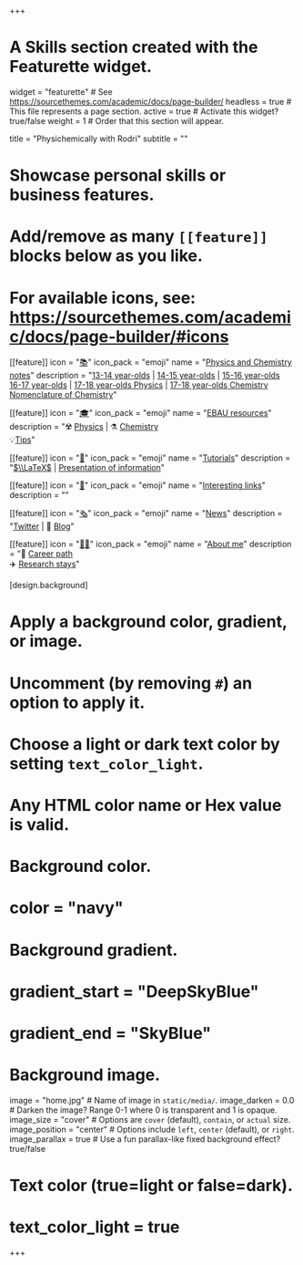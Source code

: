 +++
# A Skills section created with the Featurette widget.
widget = "featurette"  # See https://sourcethemes.com/academic/docs/page-builder/
headless = true  # This file represents a page section.
active = true  # Activate this widget? true/false
weight = 1  # Order that this section will appear.

title = "Physichemically with Rodri"
subtitle = ""

# Showcase personal skills or business features.
# 
# Add/remove as many `[[feature]]` blocks below as you like.
# 
# For available icons, see: https://sourcethemes.com/academic/docs/page-builder/#icons

[[feature]]
  icon = "[📚](notes/)"
  icon_pack = "emoji"
  name = "[Physics and Chemistry notes](notes/)"
  description = "[13-14 year-olds](notes/#segundo-eso) | [14-15 year-olds](notes/#tercero-eso) | [15-16 year-olds](notes/#cuarto-eso) <br> [16-17 year-olds](notes/#primero-bach) | [17-18 year-olds Physics](notes/#segundo-bach-fisica) | [17-18 year-olds Chemistry](notes/#segundo-bach-quimica) <br> [Nomenclature of Chemistry](notes/#nomenclatura-quimica)"
  
[[feature]]
  icon = "[🎓](ebau-resources/)"
  icon_pack = "emoji"
  name = "[EBAU resources](ebau-resources/)"
  description = "☢️ [Physics](ebau-resources/#examenes-fisica) | ⚗️ [Chemistry](ebau-resources/#examenes-quimica) <br> 💡[Tips](ebau-resources/#consejos)"
  
[[feature]]
  icon = "[👐](tutoriales/)"
  icon_pack = "emoji"
  name = "[Tutorials](tutoriales/)"
  description = "[$\\LaTeX$](tutoriales/latex) | [Presentation of information](tutoriales/presentacion-informacion)"
  
[[feature]]
  icon = "[🔗](interesting-links/)"
  icon_pack = "emoji"
  name = "[Interesting links](interesting-links/)"
  description = ""
  
[[feature]]
  icon = "[🗞️](#novedades)"
  icon_pack = "emoji"
  name = "[News](#novedades)"
  description = "[Twitter](#novedades) | 💬 [Blog](post/)"
  
[[feature]]
  icon = "[:man_scientist:](about-me/)‍"
  icon_pack = "emoji"
  name = "[About me](about-me/)"
  description = "👣 [Career path](about-me/#career-path) <br> ✈️ [Research stays](about-me/#estancias-investigacion)"
  
[design.background]
  # Apply a background color, gradient, or image.
  #   Uncomment (by removing `#`) an option to apply it.
  #   Choose a light or dark text color by setting `text_color_light`.
  #   Any HTML color name or Hex value is valid.
  
  # Background color.
  # color = "navy"
  
  # Background gradient.
  # gradient_start = "DeepSkyBlue"
  # gradient_end = "SkyBlue"
  
  # Background image.
  image = "home.jpg"  # Name of image in `static/media/`.
  image_darken = 0.0  # Darken the image? Range 0-1 where 0 is transparent and 1 is opaque.
  image_size = "cover"  #  Options are `cover` (default), `contain`, or `actual` size.
  image_position = "center"  # Options include `left`, `center` (default), or `right`.
  image_parallax = true  # Use a fun parallax-like fixed background effect? true/false

  # Text color (true=light or false=dark).
  # text_color_light = true    

+++
